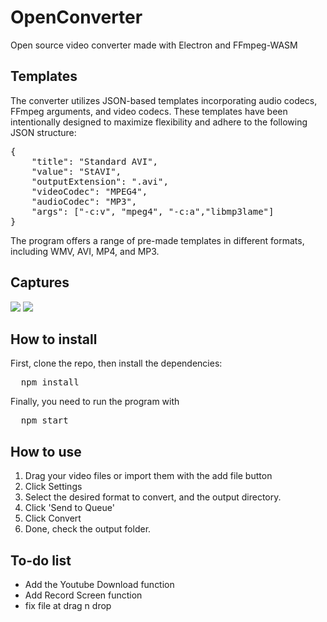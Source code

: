 # OpenConverter
Open source video converter made with Electron and FFmpeg-WASM

## Templates
The converter utilizes JSON-based templates incorporating audio codecs, FFmpeg arguments, and video codecs. 
These templates have been intentionally designed to maximize flexibility and adhere to the following JSON structure:

<pre>
{
    "title": "Standard AVI",
    "value": "StAVI",
    "outputExtension": ".avi",
    "videoCodec": "MPEG4",
    "audioCodec": "MP3",
    "args": ["-c:v", "mpeg4", "-c:a","libmp3lame"]
}
</pre>
The program offers a range of pre-made templates in different formats, including WMV, AVI, MP4, and MP3.
## Captures
<img src='https://i.imgur.com/q1uVXqq.png'></img>
<img src="https://i.imgur.com/PPaag4h.png"></img>
## How to install
First, clone the repo, then install the dependencies:
<pre>
  npm install
</pre>
Finally, you need to run the program with
<pre>
  npm start
</pre>
## How to use
1. Drag your video files or import them with the add file button
2. Click Settings
3. Select the desired format to convert, and the output directory.
4. Click 'Send to Queue'
5. Click Convert
6. Done, check the output folder.
## To-do list
- Add the Youtube Download function
- Add Record Screen function
- fix file at drag n drop 
